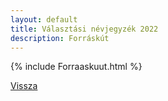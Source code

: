 ```yaml
---
layout: default
title: Választási névjegyzék 2022
description: Forráskút
---
```


{% include Forraaskuut.html %}

[Vissza](./)